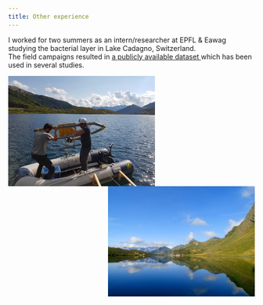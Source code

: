 ```yaml
---
title: Other experience
---
```


I worked for two summers as an intern/researcher at EPFL & Eawag studying the bacterial layer in Lake Cadagno, Switzerland.  <br>
The field campaigns resulted in <a href="https://zenodo.org/badge/DOI/10.5281/zenodo.7127882.svg"> a publicly available dataset </a> which has been used in several studies.

<p align="center">
<img align="left" src="IMG_20181226_132153.jpg" width=300px alt="Cadagno-work"/>  
<img src="DSC_0152_.jpg" width=300px align="right" alt="Cadagno"/>
<br clear="left"/>
</p>
